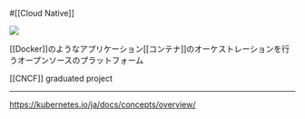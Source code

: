 #[[Cloud Native]]

![](https://kubernetes.io/images/kubernetes.png)

[[Docker]]のようなアプリケーション[[コンテナ]]のオーケストレーションを行うオープンソースのプラットフォーム

[[CNCF]] graduated project

---

<https://kubernetes.io/ja/docs/concepts/overview/>